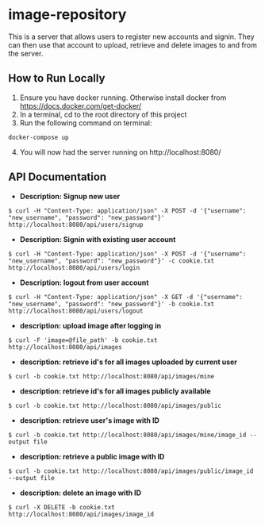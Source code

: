 # image-repository

This is a server that allows users to register new accounts and signin. They can then use that account to upload, retrieve and delete images to and from the server.

## How to Run Locally

1. Ensure you have docker running. Otherwise install docker from https://docs.docker.com/get-docker/
2. In a terminal, cd to the root directory of this project
3. Run the following command on terminal:
```
docker-compose up
```
4. You will now had the server running on http://localhost:8080/

## API Documentation

- **Description: Signup new user**
```shell
$ curl -H "Content-Type: application/json" -X POST -d '{"username": "new_username", "password": "new_password"}' http://localhost:8080/api/users/signup
```

- **Description: Signin with existing user account**
```shell
$ curl -H "Content-Type: application/json" -X POST -d '{"username": "new_username", "password": "new_password"}' -c cookie.txt http://localhost:8080/api/users/login
```

- **Description: logout from user account**
```shell
$ curl -H "Content-Type: application/json" -X GET -d '{"username": "new_username", "password": "new_password"}' -b cookie.txt http://localhost:8080/api/users/logout
```

- **description: upload image after logging in**
```shell
$ curl -F 'image=@file_path' -b cookie.txt http://localhost:8080/api/images
```

- **description: retrieve id's for all images uploaded by current user**
```shell
$ curl -b cookie.txt http://localhost:8080/api/images/mine
```

- **description: retrieve id's for all images publicly available**
```shell
$ curl -b cookie.txt http://localhost:8080/api/images/public
```

- **description: retrieve user's image with ID**
```shell
$ curl -b cookie.txt http://localhost:8080/api/images/mine/image_id --output file
```

- **description: retrieve a public image with ID**
```shell
$ curl -b cookie.txt http://localhost:8080/api/images/public/image_id --output file
```

- **description: delete an image with ID**
```shell
$ curl -X DELETE -b cookie.txt http://localhost:8080/api/images/image_id
```
